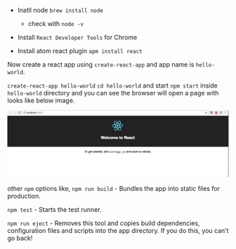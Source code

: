 - Inatll node
  `brew install node`
  - check with `node -v`

- Install `React Developer Tools` for Chrome

- Install atom react plugin `apm install react`

Now create a react app using `create-react-app` and app name is `hello-world`.

`create-react-app hello-world`
`cd hello-world`
and start `npm start` inside `hello-world` directory and you can see the browser
will open a page with looks like below image.

![](/public/home.png "First Default Page of React")

other `npm` options like,
  `npm run build`
    - Bundles the app into static files for production.

  `npm test`
    - Starts the test runner.

  `npm run eject`
    - Removes this tool and copies build dependencies, configuration files
      and scripts into the app directory. If you do this, you can’t go back!
